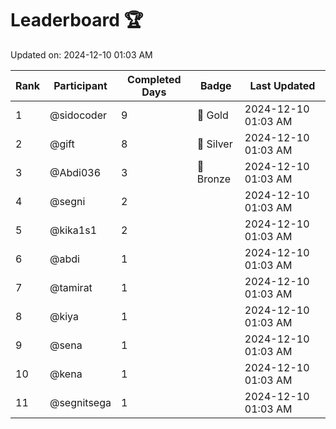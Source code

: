 # Leaderboard 🏆

Updated on: 2024-12-10 01:03 AM

| Rank | Participant       | Completed Days | Badge      | Last Updated         |
|------|-------------------|----------------|------------|----------------------|
| 1    | @sidocoder        | 9              | 🏅 Gold     | 2024-12-10 01:03 AM |
| 2    | @gift             | 8              | 🥈 Silver   | 2024-12-10 01:03 AM |
| 3    | @Abdi036          | 3              | 🥉 Bronze   | 2024-12-10 01:03 AM |
| 4    | @segni            | 2              |            | 2024-12-10 01:03 AM |
| 5    | @kika1s1          | 2              |            | 2024-12-10 01:03 AM |
| 6    | @abdi             | 1              |            | 2024-12-10 01:03 AM |
| 7    | @tamirat          | 1              |            | 2024-12-10 01:03 AM |
| 8    | @kiya             | 1              |            | 2024-12-10 01:03 AM |
| 9    | @sena             | 1              |            | 2024-12-10 01:03 AM |
| 10   | @kena             | 1              |            | 2024-12-10 01:03 AM |
| 11   | @segnitsega       | 1              |            | 2024-12-10 01:03 AM |
